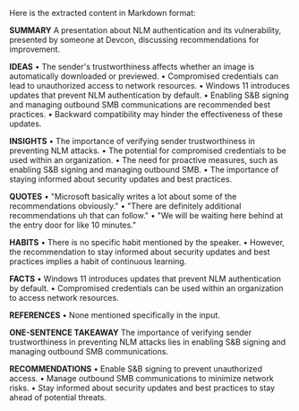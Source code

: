 Here is the extracted content in Markdown format:

**SUMMARY**
A presentation about NLM authentication and its vulnerability, presented by someone at Devcon, discussing recommendations for improvement.

**IDEAS**
• The sender's trustworthiness affects whether an image is automatically downloaded or previewed.
• Compromised credentials can lead to unauthorized access to network resources.
• Windows 11 introduces updates that prevent NLM authentication by default.
• Enabling S&B signing and managing outbound SMB communications are recommended best practices.
• Backward compatibility may hinder the effectiveness of these updates.

**INSIGHTS**
• The importance of verifying sender trustworthiness in preventing NLM attacks.
• The potential for compromised credentials to be used within an organization.
• The need for proactive measures, such as enabling S&B signing and managing outbound SMB.
• The importance of staying informed about security updates and best practices.

**QUOTES**
• "Microsoft basically writes a lot about some of the recommendations obviously."
• "There are definitely additional recommendations uh that can follow."
• "We will be waiting here behind at the entry door for like 10 minutes."

**HABITS**
• There is no specific habit mentioned by the speaker.
• However, the recommendation to stay informed about security updates and best practices implies a habit of continuous learning.

**FACTS**
• Windows 11 introduces updates that prevent NLM authentication by default.
• Compromised credentials can be used within an organization to access network resources.

**REFERENCES**
• None mentioned specifically in the input.

**ONE-SENTENCE TAKEAWAY**
The importance of verifying sender trustworthiness in preventing NLM attacks lies in enabling S&B signing and managing outbound SMB communications.

**RECOMMENDATIONS**
• Enable S&B signing to prevent unauthorized access.
• Manage outbound SMB communications to minimize network risks.
• Stay informed about security updates and best practices to stay ahead of potential threats.

